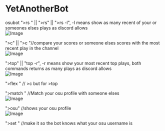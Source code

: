# YetAnotherBot
osubot
">rs <user>" || ">rs" || ">rs -l", -l means show as many recent of your or someones elses plays as discord allows<br/>
![Image](https://cdn.discordapp.com/attachments/594840664798265345/757758942104256582/unknown.png)

">c" || ">c <user>"//compare your scores or someone elses scores with the most recent play in the channel<br/>
![Image](https://cdn.discordapp.com/attachments/594840664798265345/757759429641764914/unknown.png)

">top" || "top -r", -r means show your most recent top plays, both commands returns as many plays as discord allows<br/>
![Image](https://cdn.discordapp.com/attachments/594840664798265345/757759590325813268/unknown.png)

">flex <indexTop>" // >c but for >top<br/>
  
  
">match <user>" //Match your osu profile with someone elses<br/>
![Image](https://cdn.discordapp.com/attachments/594840664798265345/757762454972399655/unknown.png)

">osu" //shows your osu profile<br/>
![Image](https://cdn.discordapp.com/attachments/594840664798265345/757759865702580344/unknown.png)

">set <username>" //make it so the bot knows what your osu username is<br/>
